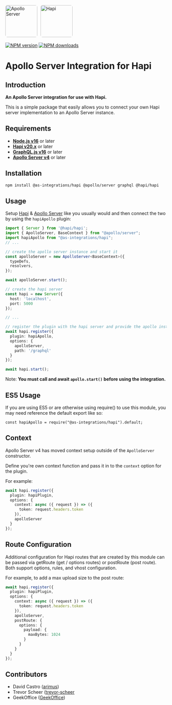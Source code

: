 <a href='https://www.apollographql.com/'><img src='https://avatars.githubusercontent.com/u/17189275?s=200' style="border-radius: 6px; margin-right: 6px" height='100' alt='Apollo Server'></a>
<a href='https://hapi.dev/'><img src='https://raw.githubusercontent.com/hapijs/assets/master/images/hapi.png' style="border-radius: 6px" height='100' alt='Hapi'></a>

[![NPM version](https://badge.fury.io/js/@as-integrations%2Fhapi.svg)](https://www.npmjs.com/package/@as-integrations/hapi)
[![NPM downloads](https://img.shields.io/npm/dm/@as-integrations/hapi.svg?style=flat)](https://www.npmjs.com/package/@as-integrations/hapi)

# Apollo Server Integration for Hapi

## **Introduction**

**An Apollo Server integration for use with Hapi.**

This is a simple package that easily allows you to connect your own Hapi server implementation to an Apollo Server instance.

## **Requirements**

- **[Node.js v16](https://nodejs.org/)** or later
- **[Hapi v20.x](https://www.hapi.dev/)** or later
- **[GraphQL.js v16](https://graphql.org/graphql-js/)** or later
- **[Apollo Server v4](https://www.apollographql.com/docs/apollo-server/)** or later

## **Installation**

```bash
npm install @as-integrations/hapi @apollo/server graphql @hapi/hapi
```

## **Usage**

Setup [Hapi](https://www.hapi.dev/) & [Apollo Server](https://www.apollographql.com/docs/apollo-server/) like you usually would and then connect the two by using the `hapiApollo` plugin:

```typescript
import { Server } from '@hapi/hapi';
import { ApolloServer, BaseContext } from "@apollo/server";
import hapiApollo from "@as-integrations/hapi";
// ...

// create the apollo server instance and start it
const apolloServer = new ApolloServer<BaseContext>({
  typeDefs,
  resolvers,
});

await apolloServer.start();

// create the hapi server
const hapi = new Server({
  host: 'localhost',
  port: 5000
});

// ...

// register the plugin with the hapi server and provide the apollo instance in plugin config
await hapi.register({
  plugin: hapiApollo,
  options: {
    apolloServer,
    path: '/graphql'
  }
});

await hapi.start();
```

Note: **You must call and await `apollo.start()` before using the integration.**

## **ES5 Usage**

If you are using ES5 or are otherwise using require() to use this module, you may need reference the default export like so:

```
const hapiApollo = require("@as-integrations/hapi").default;
```

## **Context**

Apollo Server v4 has moved context setup outside of the `ApolloServer` constructor.

Define you're own context function and pass it in to the `context` option for the plugin.

For example:

```typescript
await hapi.register({
  plugin: hapiPlugin,
  options: {
    context: async ({ request }) => ({
      token: request.headers.token
    }),
    apolloServer
  }
});
```

## **Route Configuration**

Additional configuration for Hapi routes that are created by this module can be passed via 
getRoute (get / options routes) or postRoute (post route). Both support options, rules, and vhost
configuration.

For example, to add a max upload size to the post route:

```typescript
await hapi.register({
  plugin: hapiPlugin,
  options: {
    context: async ({ request }) => ({
      token: request.headers.token
    }),
    apolloServer,
    postRoute: {
      options: {
        payload: {
          maxBytes: 1024
        }
      }
    }
  }
});
```

## **Contributors**

- David Castro ([arimus](https://github.com/arimus))
- Trevor Scheer ([trevor-scheer](https://github.com/trevor-scheer)
- GeekOffice ([GeekOffice](https://github.com/geekoffice))

